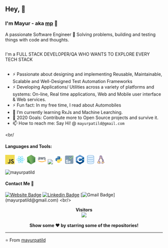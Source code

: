 ## Hey, 👋

### I'm Mayur - aka [mp][website] 👋
A passionate Software Engineer 🚀 Solving problems, building and testing things with code and thoughts.

##
I'm a FULL STACK DEVELOPER/QA WHO WANTS TO EXPLORE EVERY TECH STACK
##
- ⚡ Passionate about designing and implementing Reusable, Maintainable, Scalable and Well-Designed Test Automation Frameworks
- ⚡ Developing Applications/ Utilities across a variety of platforms and systems: 
    On-line, Real time applications, Web and Mobile user interface & Web services.
- ⚡ Fun fact: In my free time, I read about Automobiles
- 🌱 I’m currently learning RxJs and Machine Learching.
- 🥅 2020 Goals: Contribute more to Open Source projects and survive it.
- 📫 How to reach me: Say Hi! @ `mayurpatild@gmail.com`

<br/

#### Languages and Tools:
<code><img height="30" src="https://raw.githubusercontent.com/github/explore/80688e429a7d4ef2fca1e82350fe8e3517d3494d/topics/javascript/javascript.png"></code>
<code><img height="30" src="https://raw.githubusercontent.com/github/explore/80688e429a7d4ef2fca1e82350fe8e3517d3494d/topics/react/react.png"></code>
<code><img height="30" src="https://raw.githubusercontent.com/github/explore/80688e429a7d4ef2fca1e82350fe8e3517d3494d/topics/nodejs/nodejs.png"></code>
<code><img height="30" src="https://raw.githubusercontent.com/github/explore/80688e429a7d4ef2fca1e82350fe8e3517d3494d/topics/aws/aws.png"></code>
<code><img height="30" src="https://raw.githubusercontent.com/mayurpatild/portfolio/master/src/assets/images/gcp.png"></code>
<code><img height="30" src="https://raw.githubusercontent.com/github/explore/80688e429a7d4ef2fca1e82350fe8e3517d3494d/topics/python/python.png"></code>
<code><img height="30" src="https://raw.githubusercontent.com/mayurpatild/portfolio/master/src/assets/images/scraping.png"></code>
<code><img height="30" src="https://raw.githubusercontent.com/github/explore/80688e429a7d4ef2fca1e82350fe8e3517d3494d/topics/cpp/cpp.png"></code>
<code><img height="30" src="https://raw.githubusercontent.com/mayurpatild/portfolio/master/src/assets/images/db.png"></code>
<code><img height="30" src="https://raw.githubusercontent.com/mayurpatild/portfolio/master/src/assets/images/linux.png"></code>
<br/>
<p align="left">
<img src="https://github-readme-stats.vercel.app/api?username=mayurpatild&show_icons=true" alt="mayurpatild" />
</p>

####  Contact Me :speech_balloon:
[![Website Badge](https://img.shields.io/badge/-mayurpatild.github.io-38B2AC?style=flat&logo=Google-Chrome&logoColor=white&link=)](https://mayurpatild.github.io/portfolio)
[![Linkedin Badge](https://img.shields.io/badge/-mayurpatild-blue?style=flat-square&logo=Linkedin&logoColor=white&link=)](https://www.linkedin.com/in/mayurpatild/) 
[![Gmail Badge](https://img.shields.io/badge/mayurpatild@gmail.com-c14438?style=flat-square&logo=Gmail&logoColor=white&link=mailto:)](mayurpatild@gmail.com)
<br/>

<p align="center"> 
  <strong>Visitors</strong><br/> 
  <img src="https://profile-counter.glitch.me/mayurpatild/count.svg" />
</p>
   
<p align="center">
  <strong>Show some ❤️ by starring some of the repositories!</strong>
</p>

---
⭐️ From [mayurpatild](https://github.com/mayurpatild)

[website]: https://mayurpatild.github.io/portfolio/
[linkedin]: https://www.linkedin.com/in/mayurpatild/
[Gmail]: mayurpatild@gmail.com
